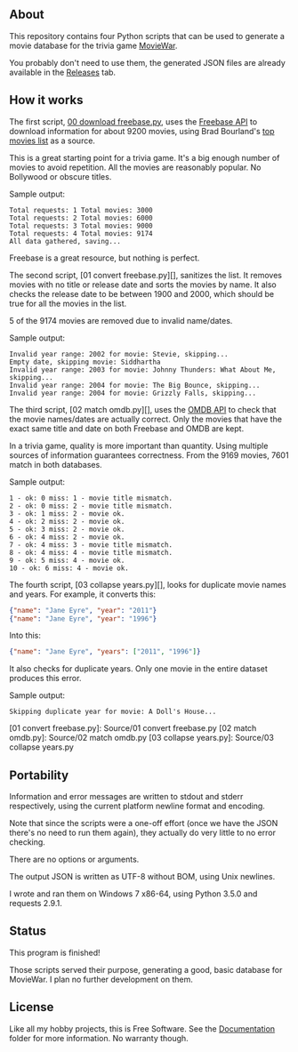 
## About

This repository contains four Python scripts that can be used to
generate a movie database for the trivia game [MovieWar][].

You probably don't need to use them, the generated JSON files are
already available in the [Releases][] tab.

[MovieWar]: https://github.com/Beluki/MovieWar
[Releases]: https://github.com/Beluki/MovieWarDBGen/releases

## How it works

The first script, [00 download freebase.py][], uses the [Freebase API][]
to download information for about 9200 movies, using Brad Bourland's
[top movies list][] as a source.

[Freebase API]: https://developers.google.com/freebase/
[top movies list]: http://www.nytimes.com/2010/04/18/movies/18bourland.html?_r=0

This is a great starting point for a trivia game. It's a big enough
number of movies to avoid repetition. All the movies are reasonably
popular. No Bollywood or obscure titles.

Sample output:

```text
Total requests: 1 Total movies: 3000
Total requests: 2 Total movies: 6000
Total requests: 3 Total movies: 9000
Total requests: 4 Total movies: 9174
All data gathered, saving...
```

Freebase is a great resource, but nothing is perfect.

The second script, [01 convert freebase.py][], sanitizes the list.
It removes movies with no title or release date and sorts the movies by name.
It also checks the release date to be between 1900 and 2000, which should be
true for all the movies in the list.

5 of the 9174 movies are removed due to invalid name/dates.

Sample output:

```text
Invalid year range: 2002 for movie: Stevie, skipping...
Empty date, skipping movie: Siddhartha
Invalid year range: 2003 for movie: Johnny Thunders: What About Me, skipping...
Invalid year range: 2004 for movie: The Big Bounce, skipping...
Invalid year range: 2004 for movie: Grizzly Falls, skipping...
```

The third script, [02 match omdb.py][], uses the [OMDB API][] to check
that the movie names/dates are actually correct. Only the movies that have the
exact same title and date on both Freebase and OMDB are kept.

[OMDB API]: http://www.omdbapi.com

In a trivia game, quality is more important than quantity.
Using multiple sources of information guarantees correctness.
From the 9169 movies, 7601 match in both databases.

Sample output:

```text
1 - ok: 0 miss: 1 - movie title mismatch.
2 - ok: 0 miss: 2 - movie title mismatch.
3 - ok: 1 miss: 2 - movie ok.
4 - ok: 2 miss: 2 - movie ok.
5 - ok: 3 miss: 2 - movie ok.
6 - ok: 4 miss: 2 - movie ok.
7 - ok: 4 miss: 3 - movie title mismatch.
8 - ok: 4 miss: 4 - movie title mismatch.
9 - ok: 5 miss: 4 - movie ok.
10 - ok: 6 miss: 4 - movie ok.
```

The fourth script, [03 collapse years.py][], looks for duplicate movie names
and years. For example, it converts this:

```json
{"name": "Jane Eyre", "year": "2011"}
{"name": "Jane Eyre", "year": "1996"}
```

Into this:

```json
{"name": "Jane Eyre", "years": ["2011", "1996"]}
```

It also checks for duplicate years.
Only one movie in the entire dataset produces this error.

Sample output:

```text
Skipping duplicate year for movie: A Doll's House...
```

[00 download freebase.py]: Source/00%20download%20freebase.py
[01 convert freebase.py]: Source/01 convert freebase.py
[02 match omdb.py]: Source/02 match omdb.py
[03 collapse years.py]: Source/03 collapse years.py

## Portability

Information and error messages are written to stdout and stderr
respectively, using the current platform newline format and encoding.

Note that since the scripts were a one-off effort (once we have the JSON
there's no need to run them again), they actually do very little to no
error checking.

There are no options or arguments.

The output JSON is written as UTF-8 without BOM, using Unix newlines.

I wrote and ran them on Windows 7 x86-64, using Python 3.5.0 and
requests 2.9.1.

## Status

This program is finished!

Those scripts served their purpose, generating a good, basic database
for MovieWar. I plan no further development on them.

## License

Like all my hobby projects, this is Free Software. See the [Documentation][]
folder for more information. No warranty though.

[Documentation]: Documentation

